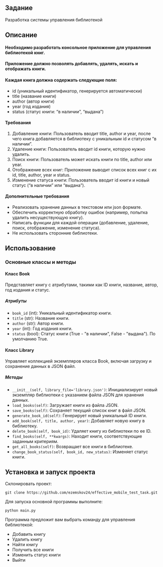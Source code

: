 ## Задание
Разработка системы управления библиотекой

## Описание
#### Необходимо разработать консольное приложение для управления библиотекой книг. 
#### Приложение должно позволять добавлять, удалять, искать и отображать книги. 
#### Каждая книга должна содержать следующие поля:
- id (уникальный идентификатор, генерируется автоматически)
- title (название книги)
- author (автор книги)
- year (год издания)
- status (статус книги: “в наличии”, “выдана”)

#### Требования
1. Добавление книги: Пользователь вводит title, author и year, после чего книга добавляется в библиотеку с уникальным id и статусом “в наличии”.
2. Удаление книги: Пользователь вводит id книги, которую нужно удалить.
3. Поиск книги: Пользователь может искать книги по title, author или year.
4. Отображение всех книг: Приложение выводит список всех книг с их id, title, author, year и status.
5. Изменение статуса книги: Пользователь вводит id книги и новый статус (“в наличии” или “выдана”).

#### Дополнительные требования
- Реализовать хранение данных в текстовом или json формате.
- Обеспечить корректную обработку ошибок (например, попытка удалить несуществующую книгу).
- Написать функции для каждой операции (добавление, удаление, поиск, отображение, изменение статуса).
- Не использовать сторонние библиотеки.

## Использование

### Основные классы и методы

#### Класс Book

Представляет книгу с атрибутами, такими как ID книги, название, автор, год издания и статус.

##### Атрибуты

- `book_id` (int): Уникальный идентификатор книги.
- `title` (str): Название книги.
- `author` (str): Автор книги.
- `year` (int): Год издания книги.
- `status` (bool): Статус книги (True - "в наличии", False - "выдана"). По умолчанию True.

#### Класс Library

Управляет коллекцией экземпляров класса Book, включая загрузку и сохранение данных в JSON файл.

##### Методы

- `__init__(self, library_file='library.json')`: Инициализирует новый экземпляр библиотеки с указанием файла JSON для хранения данных.
- `load_books(self)`: Загружает книги из файла JSON.
- `save_books(self)`: Сохраняет текущий список книг в файл JSON.
- `generate_book_id(self)`: Генерирует новый уникальный ID книги.
- `add_book(self, title, author, year)`: Добавляет новую книгу в библиотеку.
- `delete_book(self, book_id)`: Удаляет книгу из библиотеки по ее ID.
- `find_books(self, **kwargs)`: Находит книги, соответствующие заданным критериям.
- `get_all_books(self)`: Возвращает все книги в библиотеке.
- `change_book_status(self, book_id, new_status)`: Изменяет статус книги.


## Установка и запуск проекта

Склонировать проект:

```
git clone https://github.com/ezemskov24/effective_mobile_test_task.git
```

Для запуска основной программы выполните:

```
python main.py
```

Программа предложит вам выбрать команду для управления библиотекой:

- Добавить книгу
- Удалить книгу
- Найти книгу
- Получить все книги
- Изменить статус книги
- Выйти
